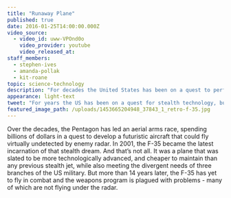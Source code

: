 ```yaml
---
title: "Runaway Plane"
published: true
date: 2016-01-25T14:00:00.000Z
video_source:
  - video_id: uww-VPOnd0o
    video_provider: youtube
    video_released_at:
staff_members:
  - stephen-ives
  - amanda-pollak
  - kit-roane
topic: science-technology
description: "For decades the United States has been on a quest to perfect stealth technology, but development of the F-35 fighter jet shows just how complicated dreams can become."
appearance: light-text
tweet: "For years the US has been on a quest for stealth technology, but the F35 shows how hard it can be:"
featured_image_path: /uploads/1453665204948_37843_1_retro-f-35.jpg
---
```


Over the decades, the Pentagon has led an aerial arms race, spending billions of dollars in a quest to develop a futuristic aircraft that could fly virtually undetected by enemy radar. In 2001, the F-35 became the latest incarnation of that stealth dream. And that’s not all. It was a plane that was slated to be more technologically advanced, and cheaper to maintain than any previous stealth jet, while also meeting the divergent needs of three branches of the US military. But more than 14 years later, the F-35 has yet to fly in combat and the weapons program is plagued with problems - many of which are not flying under the radar.

